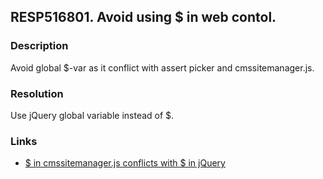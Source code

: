 ## RESP516801. Avoid using $ in web contol. 

### Description
Avoid global $-var as it conflict with assert picker and cmssitemanager.js.

### Resolution
Use jQuery global variable instead of $.

### Links
*   [\$ in cmssitemanager.js conflicts with $ in jQuery](http://chuvash.eu/2012/06/01/in-cmssitemanager-js-conflicts-with-in-jquery/)